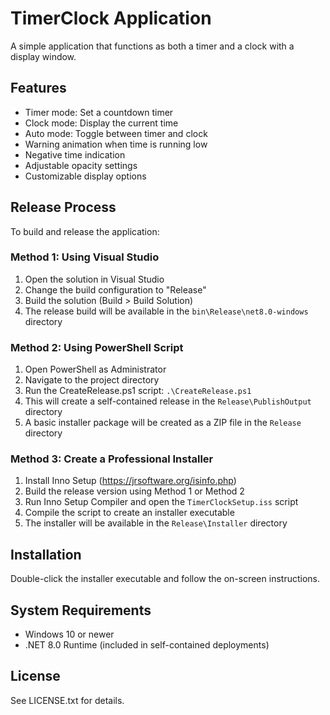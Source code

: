 # TimerClock Application

A simple application that functions as both a timer and a clock with a display window.

## Features

- Timer mode: Set a countdown timer
- Clock mode: Display the current time
- Auto mode: Toggle between timer and clock
- Warning animation when time is running low
- Negative time indication
- Adjustable opacity settings
- Customizable display options

## Release Process

To build and release the application:

### Method 1: Using Visual Studio

1. Open the solution in Visual Studio
2. Change the build configuration to "Release"
3. Build the solution (Build > Build Solution)
4. The release build will be available in the `bin\Release\net8.0-windows` directory

### Method 2: Using PowerShell Script

1. Open PowerShell as Administrator
2. Navigate to the project directory
3. Run the CreateRelease.ps1 script: `.\CreateRelease.ps1`
4. This will create a self-contained release in the `Release\PublishOutput` directory
5. A basic installer package will be created as a ZIP file in the `Release` directory

### Method 3: Create a Professional Installer

1. Install Inno Setup (https://jrsoftware.org/isinfo.php)
2. Build the release version using Method 1 or Method 2
3. Run Inno Setup Compiler and open the `TimerClockSetup.iss` script
4. Compile the script to create an installer executable
5. The installer will be available in the `Release\Installer` directory

## Installation

Double-click the installer executable and follow the on-screen instructions.

## System Requirements

- Windows 10 or newer
- .NET 8.0 Runtime (included in self-contained deployments)

## License

See LICENSE.txt for details. 